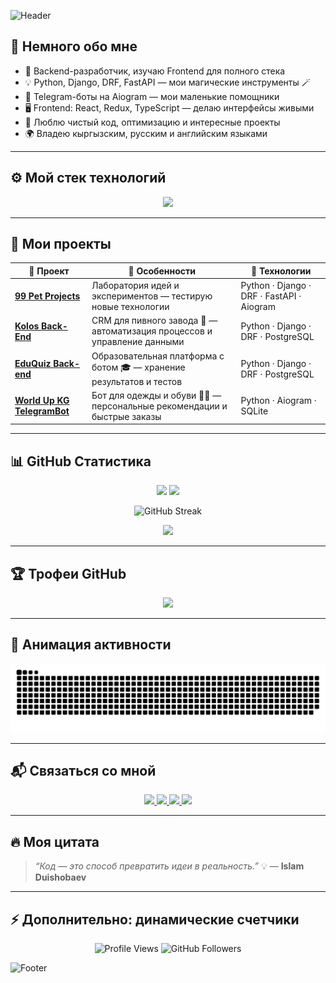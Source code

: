 <!-- ✨ HEADER -->
![Header](https://capsule-render.vercel.app/api?type=waving&color=0:1E3A8A,100:38B2AC&height=220&section=header&text=Islam%20Duishobaev%20🚀&fontSize=50&fontColor=fff&fontAlignY=40&desc=💻Backend%20|%20⚡%20Frontend%20|%20🤖%20TelegramBot&descAlignY=60)

## 🧠 Немного обо мне

- 🎯 Backend-разработчик, изучаю Frontend для полного стека  
- 💡 Python, Django, DRF, FastAPI — мои магические инструменты 🪄  
- 🤖 Telegram-боты на Aiogram — мои маленькие помощники  
- 🖥 Frontend: React, Redux, TypeScript — делаю интерфейсы живыми  
- 🌱 Люблю чистый код, оптимизацию и интересные проекты  
- 🌍 Владею кыргызским, русским и английским языками

---

## ⚙️ Мой стек технологий

<p align="center">
<img src="https://skillicons.dev/icons?i=python,django,fastapi,flask,postgresql,sqlite,mongodb,redis,react,redux,typescript,tailwind,scss,bootstrap,aiogram,docker,git,linux,postman,vscode,pycharm,github&theme=dark" />
</p>

---

## 🚀 Мои проекты

| 📁 Проект | 📜 Особенности | 🚀 Технологии |
|------------|-----------------|----------------|
| [**99 Pet Projects**](https://github.com/Islam0122/99_pet_projects_backend) | Лаборатория идей и экспериментов — тестирую новые технологии | Python · Django · DRF · FastAPI · Aiogram |
| [**Kolos Back-End**](https://github.com/Islam0122/kolos_back_end) | CRM для пивного завода 🍺 — автоматизация процессов и управление данными | Python · Django · DRF · PostgreSQL |
| [**EduQuiz Back-end**](https://github.com/Islam0122/EduQuiz_back-end) | Образовательная платформа с ботом 🎓 — хранение результатов и тестов | Python · Django · DRF · PostgreSQL |
| [**World Up KG TelegramBot**](https://github.com/Islam0122/world_up_kg_TelegramBot) | Бот для одежды и обуви 👕👟 — персональные рекомендации и быстрые заказы | Python · Aiogram · SQLite |

---

## 📊 GitHub Статистика

<p align="center">
<img src="https://github-readme-stats.vercel.app/api?username=Islam0122&show_icons=true&theme=tokyonight&hide_border=true&count_private=true&include_all_commits=true" height="170"/>
<img src="https://github-readme-stats.vercel.app/api/top-langs/?username=Islam0122&layout=compact&theme=tokyonight&hide_border=true" height="170"/>
</p>

<p align="center">
<img src="https://streak-stats.demolab.com?user=Islam0122&theme=tokyonight&hide_border=true" alt="GitHub Streak"/>
</p>

<p align="center">
<img src="https://github-profile-summary-cards.vercel.app/api/cards/profile-details?username=Islam0122&theme=tokyonight"/>
</p>

---

## 🏆 Трофеи GitHub

<p align="center">
<img src="https://github-profile-trophy.vercel.app/?username=Islam0122&theme=tokyonight&no-bg=true&no-frame=true&margin-w=8" />
</p>

---

## 🐍 Анимация активности

<p align="center">
<img src="https://raw.githubusercontent.com/Platane/snk/output/github-contribution-grid-snake-dark.svg" alt="snake animation" />
</p>

---

## 📬 Связаться со мной

<p align="center">
<a href="https://t.me/duishobaevislam01">
<img src="https://img.shields.io/badge/-Telegram-27A0D9?style=for-the-badge&logo=telegram&logoColor=white"/>
</a>
<a href="mailto:duishobaevislam01@gmail.com">
<img src="https://img.shields.io/badge/-Gmail-D14836?style=for-the-badge&logo=gmail&logoColor=white"/>
</a>
<a href="https://www.instagram.com/duishobaevislam01/">
<img src="https://img.shields.io/badge/-Instagram-E4405F?style=for-the-badge&logo=instagram&logoColor=white"/>
</a>
<a href="https://www.youtube.com/@duishobaevIslam">
<img src="https://img.shields.io/badge/-YouTube-FF0000?style=for-the-badge&logo=youtube&logoColor=white"/>
</a>
</p>

---

## 🔥 Моя цитата

> *“Код — это способ превратить идеи в реальность.”* 💡 — **Islam Duishobaev**

---

## ⚡ Дополнительно: динамические счетчики

<p align="center">
<img src="https://komarev.com/ghpvc/?username=Islam0122&color=27A0D9&style=flat-square" alt="Profile Views"/>
<img src="https://img.shields.io/github/followers/Islam0122?label=Followers&style=social" alt="GitHub Followers"/>
</p>

![Footer](https://capsule-render.vercel.app/api?type=waving&color=0:38B2AC,100:1E3A8A&height=120&section=footer)
